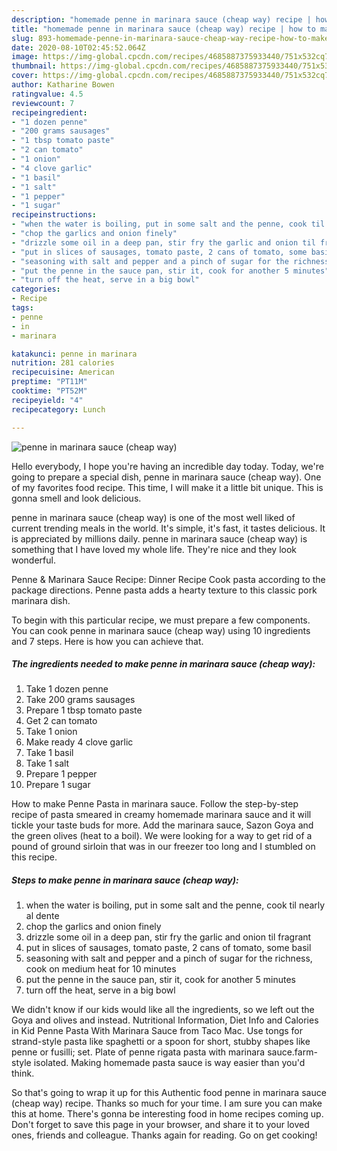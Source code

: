 ```yaml
---
description: "homemade penne in marinara sauce (cheap way) recipe | how to make the best penne in marinara sauce (cheap way)"
title: "homemade penne in marinara sauce (cheap way) recipe | how to make the best penne in marinara sauce (cheap way)"
slug: 893-homemade-penne-in-marinara-sauce-cheap-way-recipe-how-to-make-the-best-penne-in-marinara-sauce-cheap-way
date: 2020-08-10T02:45:52.064Z
image: https://img-global.cpcdn.com/recipes/4685887375933440/751x532cq70/penne-in-marinara-sauce-cheap-way-recipe-main-photo.jpg
thumbnail: https://img-global.cpcdn.com/recipes/4685887375933440/751x532cq70/penne-in-marinara-sauce-cheap-way-recipe-main-photo.jpg
cover: https://img-global.cpcdn.com/recipes/4685887375933440/751x532cq70/penne-in-marinara-sauce-cheap-way-recipe-main-photo.jpg
author: Katharine Bowen
ratingvalue: 4.5
reviewcount: 7
recipeingredient:
- "1 dozen penne"
- "200 grams sausages"
- "1 tbsp tomato paste"
- "2 can tomato"
- "1 onion"
- "4 clove garlic"
- "1 basil"
- "1 salt"
- "1 pepper"
- "1 sugar"
recipeinstructions:
- "when the water is boiling, put in some salt and the penne, cook til nearly al dente"
- "chop the garlics and onion finely"
- "drizzle some oil in a deep pan, stir fry the garlic and onion til fragrant"
- "put in slices of sausages, tomato paste, 2 cans of tomato, some basil"
- "seasoning with salt and pepper and a pinch of sugar for the richness, cook on medium heat for 10 minutes"
- "put the penne in the sauce pan, stir it, cook for another 5 minutes"
- "turn off the heat, serve in a big bowl"
categories:
- Recipe
tags:
- penne
- in
- marinara

katakunci: penne in marinara 
nutrition: 281 calories
recipecuisine: American
preptime: "PT11M"
cooktime: "PT52M"
recipeyield: "4"
recipecategory: Lunch

---
```



![penne in marinara sauce (cheap way)](https://img-global.cpcdn.com/recipes/4685887375933440/751x532cq70/penne-in-marinara-sauce-cheap-way-recipe-main-photo.jpg)

Hello everybody, I hope you're having an incredible day today. Today, we're going to prepare a special dish, penne in marinara sauce (cheap way). One of my favorites food recipe. This time, I will make it a little bit unique. This is gonna smell and look delicious.

penne in marinara sauce (cheap way) is one of the most well liked of current trending meals in the world. It's simple, it's fast, it tastes delicious. It is appreciated by millions daily. penne in marinara sauce (cheap way) is something that I have loved my whole life. They're nice and they look wonderful.

Penne &amp; Marinara Sauce Recipe: Dinner Recipe Cook pasta according to the package directions. Penne pasta adds a hearty texture to this classic pork marinara dish.


To begin with this particular recipe, we must prepare a few components. You can cook penne in marinara sauce (cheap way) using 10 ingredients and 7 steps. Here is how you can achieve that.

<!--inarticleads1-->

##### The ingredients needed to make penne in marinara sauce (cheap way):

1. Take 1 dozen penne
1. Take 200 grams sausages
1. Prepare 1 tbsp tomato paste
1. Get 2 can tomato
1. Take 1 onion
1. Make ready 4 clove garlic
1. Take 1 basil
1. Take 1 salt
1. Prepare 1 pepper
1. Prepare 1 sugar


How to make Penne Pasta in marinara sauce. Follow the step-by-step recipe of pasta smeared in creamy homemade marinara sauce and it will tickle your taste buds for more. Add the marinara sauce, Sazon Goya and the green olives (heat to a boil). We were looking for a way to get rid of a pound of ground sirloin that was in our freezer too long and I stumbled on this recipe. 

<!--inarticleads2-->

##### Steps to make penne in marinara sauce (cheap way):

1. when the water is boiling, put in some salt and the penne, cook til nearly al dente
1. chop the garlics and onion finely
1. drizzle some oil in a deep pan, stir fry the garlic and onion til fragrant
1. put in slices of sausages, tomato paste, 2 cans of tomato, some basil
1. seasoning with salt and pepper and a pinch of sugar for the richness, cook on medium heat for 10 minutes
1. put the penne in the sauce pan, stir it, cook for another 5 minutes
1. turn off the heat, serve in a big bowl


We didn&#39;t know if our kids would like all the ingredients, so we left out the Goya and olives and instead. Nutritional Information, Diet Info and Calories in Kid Penne Pasta With Marinara Sauce from Taco Mac. Use tongs for strand-style pasta like spaghetti or a spoon for short, stubby shapes like penne or fusilli; set. Plate of penne rigata pasta with marinara sauce.farm-style isolated. Making homemade pasta sauce is way easier than you&#39;d think. 

So that's going to wrap it up for this Authentic food penne in marinara sauce (cheap way) recipe. Thanks so much for your time. I am sure you can make this at home. There's gonna be interesting food in home recipes coming up. Don't forget to save this page in your browser, and share it to your loved ones, friends and colleague. Thanks again for reading. Go on get cooking!
